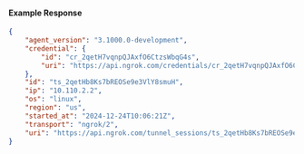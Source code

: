 <!-- Code generated for API Clients. DO NOT EDIT. -->

#### Example Response

```json
{
	"agent_version": "3.1000.0-development",
	"credential": {
		"id": "cr_2qetH7vqnpQJAxfO6CtzsWbqG4s",
		"uri": "https://api.ngrok.com/credentials/cr_2qetH7vqnpQJAxfO6CtzsWbqG4s"
	},
	"id": "ts_2qetHb8Ks7bREOSe9e3VlY8smuH",
	"ip": "10.110.2.2",
	"os": "linux",
	"region": "us",
	"started_at": "2024-12-24T10:06:21Z",
	"transport": "ngrok/2",
	"uri": "https://api.ngrok.com/tunnel_sessions/ts_2qetHb8Ks7bREOSe9e3VlY8smuH"
}
```

